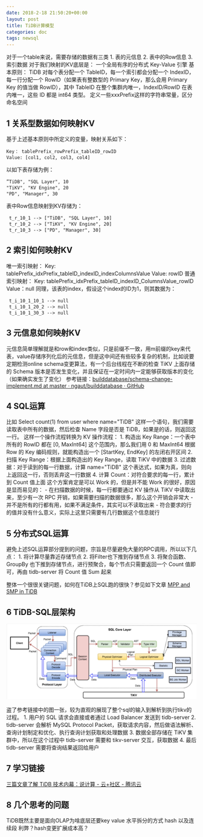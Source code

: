 ```yaml
---
date: 2018-2-18 21:50:20+00:00
layout: post
title: TiDB计算模型
categories: doc
tags: newsql
---
```



对于一个table来说，需要存储的数据有三类
	1. 表的元信息
	2. 表中的Row信息
	3. 索引数据
对于我们映射的KV底层是：
一个全局有序的分布式 Key-Value 引擎
基本原则：
TiDB 对每个表分配一个 TableID，每一个索引都会分配一个 IndexID，每一行分配一个 RowID（如果表有整数型的 Primary Key，那么会用 Primary Key 的值当做 RowID），其中 TableID 在整个集群内唯一，IndexID/RowID 在表内唯一，这些 ID 都是 int64 类型。
定义一些xxxPrefix这样的字符串常量，区分命名空间
## 1 关系型数据如何映射KV
基于上述基本原则中所定义的变量，映射关系如下：

```
Key： tablePrefix_rowPrefix_tableID_rowID
Value: [col1, col2, col3, col4]
```

以如下表存储为例：


```
”TiDB", "SQL Layer", 10
"TiKV", "KV Engine", 20
"PD", "Manager", 30
```

表中Row信息映射到KV存储为：

```
 t_r_10_1 --> ["TiDB", "SQL Layer", 10]
 t_r_10_2 --> ["TiKV", "KV Engine", 20]
 t_r_10_3 --> ["PD", "Manager", 30]
```

## 2 索引如何映射KV

唯一索引映射：
Key: tablePrefix_idxPrefix_tableID_indexID_indexColumnsValue
Value: rowID
普通索引映射：
 Key: tablePrefix_idxPrefix_tableID_indexID_ColumnsValue_rowID
 Value：null
同理，该表的index，假设这个index的ID为1，则其数据为：
```
 t_i_10_1_10_1 --> null
 t_i_10_1_20_2 --> null
 t_i_10_1_30_3 --> null
```
## 3 元信息如何映射KV
元信息简单理解就是和row和index类似，只是前缀不一致，用m前缀的key来代表，value存储序列化后的元信息，但是这中间还有些较多复杂的机制，比如说要定期检测online schema变更算法，有一个后台线程在不断的检查 TiKV 上面存储的 Schema 版本是否发生变化，并且保证在一定时间内一定能够获取版本的变化（如果确实发生了变化）
参考链接：[builddatabase/schema-change-implement.md at master · ngaut/builddatabase · GitHub](https://github.com/ngaut/builddatabase/blob/master/f1/schema-change-implement.md)
## 4 SQL运算

比如 Select count(1) from user where name="TiDB" 这样一个语句，我们需要读取表中所有的数据，然后检查 Name 字段是否是 TiDB，如果是的话，则返回这一行。
这样一个操作流程转换为 KV 操作流程：
	1. 构造出 Key Range：一个表中所有的 RowID 都在 [0, MaxInt64] 这个范围内，那么我们用 0 和 MaxInt64 根据 Row 的 Key 编码规则，就能构造出一个 [StartKey, EndKey] 的左闭右开区间
	2. 扫描 Key Range：根据上面构造出的 Key Range，读取 TiKV 中的数据
	3. 过滤数据：对于读到的每一行数据，计算 name="TiDB" 这个表达式，如果为真，则向上返回这一行，否则丢弃这一行数据
	4. 计算 Count：对符合要求的每一行，累计到 Count 值上面
这个方案肯定是可以 Work 的，但是并不能 Work 的很好，原因是显而易见的：
	- 在扫描数据的时候，每一行都要通过 KV 操作从 TiKV 中读取出来，至少有一次 RPC 开销，如果需要扫描的数据很多，那么这个开销会非常大
	- 并不是所有的行都有用，如果不满足条件，其实可以不读取出来
	- 符合要求的行的值并没有什么意义，实际上这里只需要有几行数据这个信息就行

## 5 分布式SQL运算
避免上述SQL运算部分提到的问题，宗旨是尽量避免大量的RPC调用，所以以下几点：
	1. 将计算尽量靠近存储节点
	2. 将Filter也下推到存储节点
	3. 将聚合函数、GroupBy 也下推到存储节点，进行预聚合，每个节点只需要返回一个 Count 值即可，再由 tidb-server 将 Count 值 Sum 起来

整体一个很很关键问题，如何在TiDB上SQL跑的很快？参见如下文章
[MPP and SMP in TiDB](https://mp.weixin.qq.com/s?__biz=MzI3NDIxNTQyOQ==&mid=2247484187&idx=1&sn=90a7ce3e6db7946ef0b7609a64e3b423&chksm=eb162471dc61ad679fc359100e2f3a15d64dd458446241bff2169403642e60a95731c6716841&scene=4)
## 6 TiDB-SQL层架构 

![Alt text](../image/tidb-2.jpg)

盗了参考链接中的图一张，较为直观的展现了整个sql的输入到解析到执行tikv的过程。
	1. 用户的 SQL 请求会直接或者通过 Load Balancer 发送到 tidb-server
	2. tidb-server 会解析 MySQL Protocol Packet，获取请求内容，然后做语法解析、查询计划制定和优化、执行查询计划获取和处理数据
	3. 数据全部存储在 TiKV 集群中，所以在这个过程中 tidb-server 需要和 tikv-server 交互，获取数据
	4. 最后 tidb-server 需要将查询结果返回给用户
## 7 学习链接
[三篇文章了解 TiDB 技术内幕：说计算 - 云+社区 - 腾讯云](https://cloud.tencent.com/developer/article/1005150)
## 8 几个思考的问题
TiDB既然主要是面向OLAP为啥底层还要key value
水平拆分的方式 hash 以及连续段 利弊？hash变更扩展成本高？
